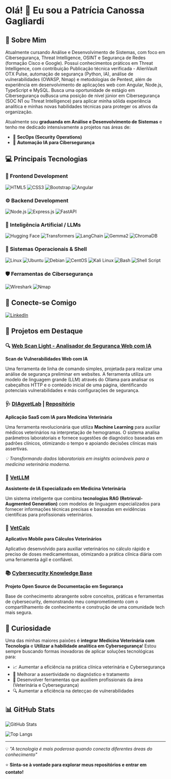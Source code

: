 # Olá! 👋 Eu sou a Patrícia Canossa Gagliardi

## 🚀 Sobre Mim

Atualmente cursando Análise e Desenvolvimento de Sistemas, com foco em Cibersegurança, Threat Intelligence, OSINT e Segurança de Redes (formação Cisco e Google). Possui conhecimentos práticos em Threat Intelligence, com contribuição Publicação técnica verificada - AlienVault OTX Pulse, automação de segurança (Python, IA), análise de vulnerabilidades (OWASP, Nmap) e metodologias de Pentest, além de experiência em desenvolvimento de aplicações web com Angular, Node.js, TypeScript e MySQL. Busca uma oportunidade de estágio em Cibersegurança ouBusca uma posição de nível júnior em Cibersegurança (SOC N1 ou Threat Intelligence) para aplicar minha sólida experiência analítica e minhas novas habilidades técnicas para proteger os ativos da organização.

Atualmente sou **graduanda em Análise e Desenvolvimento de Sistemas** e tenho me dedicado intensivamente a projetos nas áreas de:
- 🔐 **SecOps (Security Operations)**
- 🤖 **Automação IA para Cibersegurança**

## 💻 Principais Tecnologias

### 🚀 Frontend Development

![HTML5](https://img.shields.io/badge/HTML5-E34F26?style=for-the-badge&logo=html5&logoColor=white)
![CSS3](https://img.shields.io/badge/CSS3-1572B6?style=for-the-badge&logo=css3&logoColor=white)
![Bootstrap](https://img.shields.io/badge/Bootstrap-7952B3?style=for-the-badge&logo=bootstrap&logoColor=white)
![Angular](https://img.shields.io/badge/Angular-DD0031?style=for-the-badge&logo=angular&logoColor=white)

### ⚙️ Backend Development

![Node.js](https://img.shields.io/badge/Node.js-339933?style=for-the-badge&logo=nodedotjs&logoColor=white)
![Express.js](https://img.shields.io/badge/Express.js-000000?style=for-the-badge&logo=express&logoColor=white)
![FastAPI](https://img.shields.io/badge/FastAPI-009688?style=for-the-badge&logo=fastapi&logoColor=white)

### 🧠 Inteligência Artificial / LLMs

![Hugging Face](https://img.shields.io/badge/Hugging%20Face-FFD21E?style=for-the-badge&logo=huggingface&logoColor=black)
![Transformers](https://img.shields.io/badge/Transformers-4051B5?style=for-the-badge&logo=huggingface&logoColor=white)
![LangChain](https://img.shields.io/badge/LangChain-019934?style=for-the-badge&logoColor=white)
![Gemma2](https://img.shields.io/badge/Gemma2-4285F4?style=for-the-badge&logoColor=white)
![ChromaDB](https://img.shields.io/badge/ChromaDB-5f43e8?style=for-the-badge&logoColor=white)

### 🐧 Sistemas Operacionais & Shell

![Linux](https://img.shields.io/badge/Linux-FCC624?style=for-the-badge&logo=linux&logoColor=black)
![Ubuntu](https://img.shields.io/badge/Ubuntu-E95420?style=for-the-badge&logo=ubuntu&logoColor=white)
![Debian](https://img.shields.io/badge/Debian-A81D33?style=for-the-badge&logo=debian&logoColor=white)
![CentOS](https://img.shields.io/badge/CentOS-212259?style=for-the-badge&logo=centos&logoColor=white)
![Kali Linux](https://img.shields.io/badge/Kali_Linux-557C94?style=for-the-badge&logo=kalilinux&logoColor=white)
![Bash](https://img.shields.io/badge/Bash-4EAA25?style=for-the-badge&logo=gnubash&logoColor=white)
![Shell Script](https://img.shields.io/badge/Shell_Script-121011?style=for-the-badge&logo=powershell&logoColor=white)

### 🛡️ Ferramentas de Cibersegurança

![Wireshark](https://img.shields.io/badge/Wireshark-1679A7?style=for-the-badge&logo=wireshark&logoColor=white)
![Nmap](https://img.shields.io/badge/Nmap-4f4f4f?style=for-the-badge&logoColor=white)

## 🔗 Conecte-se Comigo

[![LinkedIn](https://img.shields.io/badge/LinkedIn-0077B5?style=for-the-badge&logo=linkedin&logoColor=white)](https://www.linkedin.com/in/patricia-canossa-gagliardi/)

## 🚀 Projetos em Destaque

### 🔍 [Web Scan Light - Analisador de Segurança Web com IA](https://github.com/pcanossa/web-scan-light)
**Scan de Vulnerabilidades Web com IA**

Uma ferramenta de linha de comando simples, projetada para realizar uma análise de segurança preliminar em websites. A ferramenta utiliza um modelo de linguagem grande (LLM) através do Ollama para analisar os cabeçalhos HTTP e o conteúdo inicial de uma página, identificando potenciais vulnerabilidades e más configurações de segurança.

### 🩺 [DIAgvetLab](https://diagvet-lab.onrender.com/) | [Repositório](https://github.com/pcanossa/Diagvet_Lab)
**Aplicação SaaS com IA para Medicina Veterinária**

Uma ferramenta revolucionária que utiliza **Machine Learning** para auxiliar médicos veterinários na interpretação de hemogramas. O sistema analisa parâmetros laboratoriais e fornece sugestões de diagnóstico baseadas em padrões clínicos, otimizando o tempo e apoiando decisões clínicas mais assertivas.

*💡 Transformando dados laboratoriais em insights acionáveis para a medicina veterinária moderna.*

### 🤖 [VetLLM](https://github.com/pcanossa/VetLLM-RAG)
**Assistente de IA Especializado em Medicina Veterinária**

Um sistema inteligente que combina **tecnologias RAG (Retrieval-Augmented Generation)** com modelos de linguagem especializados para fornecer informações técnicas precisas e baseadas em evidências científicas para profissionais veterinários.

### 📱 [VetCalc](https://github.com/pcanossa/mobile-vetcalc)
**Aplicativo Mobile para Cálculos Veterinários**

Aplicativo desenvolvido para auxiliar veterinários no cálculo rápido e preciso de doses medicamentosas, otimizando a prática clínica diária com uma ferramenta ágil e confiável.

### 📚 [Cybersecurity Knowledge Base](https://pcanossa.github.io/Cybersecurity-Docs/)
**Projeto Open Source de Documentação em Segurança**

Base de conhecimento abrangente sobre conceitos, práticas e ferramentas de cybersecurity, demonstrando meu comprometimento com o compartilhamento de conhecimento e construção de uma comunidade tech mais segura.

## 🌟 Curiosidade

Uma das minhas maiores paixões é **integrar Medicina Veterinária com Tecnologia** e **Utilizar a habilidade analítica em Cybersegurança**! Estou sempre buscando formas inovadoras de aplicar soluções tecnológicas para:

- 📈 Aumentar a eficiência na prática clínica veterinária e Cybersegurança
- 🎯 Melhorar a assertividade no diagnóstico e tratamento
- 🔬 Desenvolver ferramentas que auxiliem profissionais da área (Veterinária e Cybersegurança)
- 🔍 Aumentar a eficiência na detecçao de vulnerabilidades

## 📊 GitHub Stats

![GitHub Stats](https://github-readme-stats.vercel.app/api?username=pcanossa&show_icons=true&theme=radical)

![Top Langs](https://github-readme-stats.vercel.app/api/top-langs/?username=pcanossa&layout=compact&theme=radical)

---

💡 *"A tecnologia é mais poderosa quando conecta diferentes áreas do conhecimento"*

⭐ **Sinta-se à vontade para explorar meus repositórios e entrar em contato!**
